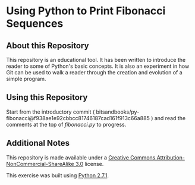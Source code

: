 # Using Python to Print Fibonacci Sequences

## About this Repository

This repository is an educational tool. It has been written to introduce the reader to some of Python's basic concepts. It is also an experiment in how Git can be used to walk a reader through the creation and evolution of a simple program. 

## Using this Repository

Start from the introductory commit ( bitsandbooks/py-fibonacci@f938ae1e92cbbcc81746187cad161f913c66a885 ) and read the comments at the top of *fibonacci.py* to progress.

## Additional Notes

This repository is made available under a [Creative Commons Attribution-NonCommercial-ShareAlike 3.0](http://creativecommons.org/licenses/by-nc-sa/3.0/) license.

This exercise was built using [Python 2.7.1](http://python.org).